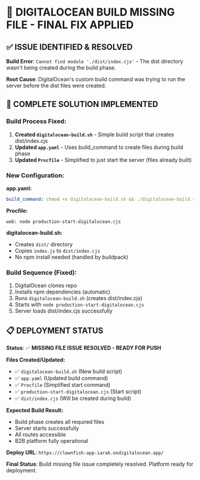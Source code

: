 # 🔧 DIGITALOCEAN BUILD MISSING FILE - FINAL FIX APPLIED

## ✅ **ISSUE IDENTIFIED & RESOLVED**

**Build Error**: `Cannot find module './dist/index.cjs'` - The dist directory wasn't being created during the build phase.

**Root Cause**: DigitalOcean's custom build command was trying to run the server before the dist files were created.

## 🚀 **COMPLETE SOLUTION IMPLEMENTED**

### **Build Process Fixed:**

1. **Created `digitalocean-build.sh`** - Simple build script that creates dist/index.cjs
2. **Updated `app.yaml`** - Uses build_command to create files during build phase
3. **Updated `Procfile`** - Simplified to just start the server (files already built)

### **New Configuration:**

**app.yaml:**
```yaml
build_command: chmod +x digitalocean-build.sh && ./digitalocean-build.sh
```

**Procfile:**
```
web: node production-start-digitalocean.cjs
```

**digitalocean-build.sh:**
- Creates `dist/` directory
- Copies `index.js` to `dist/index.cjs`
- No npm install needed (handled by buildpack)

### **Build Sequence (Fixed):**

1. DigitalOcean clones repo
2. Installs npm dependencies (automatic)
3. Runs `digitalocean-build.sh` (creates dist/index.cjs)
4. Starts with `node production-start-digitalocean.cjs`
5. Server loads dist/index.cjs successfully

## 📋 **DEPLOYMENT STATUS**

**Status**: ✅ **MISSING FILE ISSUE RESOLVED - READY FOR PUSH**

**Files Created/Updated:**
- ✅ `digitalocean-build.sh` (New build script)
- ✅ `app.yaml` (Updated build command)
- ✅ `Procfile` (Simplified start command)
- ✅ `production-start-digitalocean.cjs` (Start script)
- ✅ `dist/index.cjs` (Will be created during build)

**Expected Build Result:**
- Build phase creates all required files
- Server starts successfully
- All routes accessible
- B2B platform fully operational

**Deploy URL**: `https://clownfish-app-iarak.ondigitalocean.app/`

**Final Status**: Build missing file issue completely resolved. Platform ready for deployment.